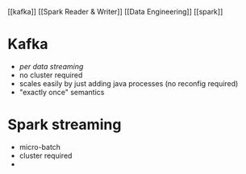 [[kafka]] [[Spark Reader & Writer]] [[Data Engineering]] [[spark]]
# Kafka
- *per data streaming*
- no cluster required
- scales easily by just adding java processes (no reconfig required)
- "exactly once" semantics

# Spark streaming
- micro-batch
- cluster required
- 